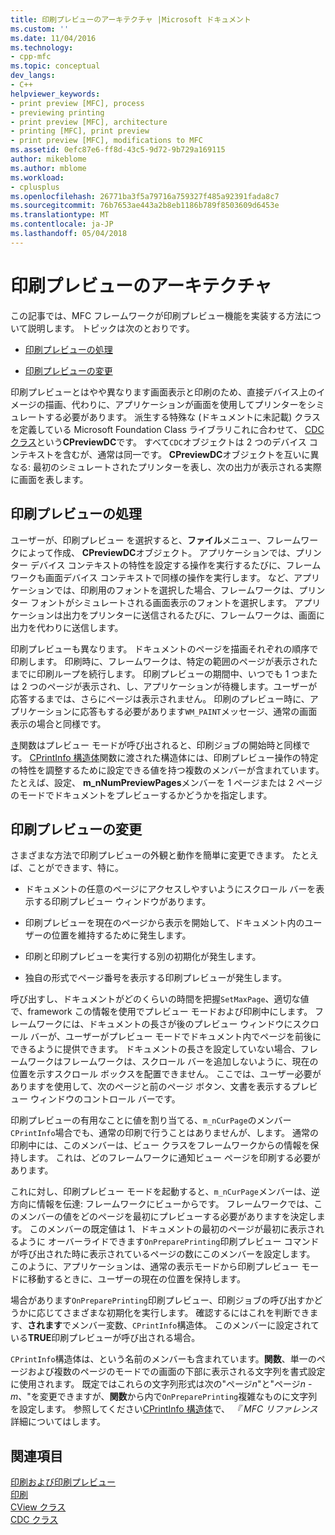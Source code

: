 ```yaml
---
title: 印刷プレビューのアーキテクチャ |Microsoft ドキュメント
ms.custom: ''
ms.date: 11/04/2016
ms.technology:
- cpp-mfc
ms.topic: conceptual
dev_langs:
- C++
helpviewer_keywords:
- print preview [MFC], process
- previewing printing
- print preview [MFC], architecture
- printing [MFC], print preview
- print preview [MFC], modifications to MFC
ms.assetid: 0efc87e6-ff8d-43c5-9d72-9b729a169115
author: mikeblome
ms.author: mblome
ms.workload:
- cplusplus
ms.openlocfilehash: 26771ba3f5a79716a759327f485a92391fada8c7
ms.sourcegitcommit: 76b7653ae443a2b8eb1186b789f8503609d6453e
ms.translationtype: MT
ms.contentlocale: ja-JP
ms.lasthandoff: 05/04/2018
---
```

# <a name="print-preview-architecture"></a>印刷プレビューのアーキテクチャ
この記事では、MFC フレームワークが印刷プレビュー機能を実装する方法について説明します。 トピックは次のとおりです。  
  
-   [印刷プレビューの処理](#_core_the_print_preview_process)  
  
-   [印刷プレビューの変更](#_core_modifying_print_preview)  
  
 印刷プレビューとはやや異なります画面表示と印刷のため、直接デバイス上のイメージの描画、代わりに、アプリケーションが画面を使用してプリンターをシミュレートする必要があります。 派生する特殊な (ドキュメントに未記載) クラスを定義している Microsoft Foundation Class ライブラリこれに合わせて、 [CDC クラス](../mfc/reference/cdc-class.md)という**CPreviewDC**です。 すべて`CDC`オブジェクトは 2 つのデバイス コンテキストを含むが、通常は同一です。 **CPreviewDC**オブジェクトを互いに異なる: 最初のシミュレートされたプリンターを表し、次の出力が表示される実際に画面を表します。  
  
##  <a name="_core_the_print_preview_process"></a> 印刷プレビューの処理  
 ユーザーが、印刷プレビュー を選択すると、**ファイル**メニュー、フレームワークによって作成、 **CPreviewDC**オブジェクト。 アプリケーションでは、プリンター デバイス コンテキストの特性を設定する操作を実行するたびに、フレームワークも画面デバイス コンテキストで同様の操作を実行します。 など、アプリケーションでは、印刷用のフォントを選択した場合、フレームワークは、プリンター フォントがシミュレートされる画面表示のフォントを選択します。 アプリケーションは出力をプリンターに送信されるたびに、フレームワークは、画面に出力を代わりに送信します。  
  
 印刷プレビューも異なります。 ドキュメントのページを描画それぞれの順序で印刷します。 印刷時に、フレームワークは、特定の範囲のページが表示されたまでに印刷ループを続行します。 印刷プレビューの期間中、いつでも 1 つまたは 2 つのページが表示され、し、アプリケーションが待機します。ユーザーが応答するまでは、さらにページは表示されません。 印刷のプレビュー時に、アプリケーションに応答もする必要があります`WM_PAINT`メッセージ、通常の画面表示の場合と同様です。  
  
 [き](../mfc/reference/cview-class.md#onprepareprinting)関数はプレビュー モードが呼び出されると、印刷ジョブの開始時と同様です。 [CPrintInfo 構造体](../mfc/reference/cprintinfo-structure.md)関数に渡された構造体には、印刷プレビュー操作の特定の特性を調整するために設定できる値を持つ複数のメンバーが含まれています。 たとえば、設定、 **m_nNumPreviewPages**メンバーを 1 ページまたは 2 ページのモードでドキュメントをプレビューするかどうかを指定します。  
  
##  <a name="_core_modifying_print_preview"></a> 印刷プレビューの変更  
 さまざまな方法で印刷プレビューの外観と動作を簡単に変更できます。 たとえば、ことができます、特に。  
  
-   ドキュメントの任意のページにアクセスしやすいようにスクロール バーを表示する印刷プレビュー ウィンドウがあります。  
  
-   印刷プレビューを現在のページから表示を開始して、ドキュメント内のユーザーの位置を維持するために発生します。  
  
-   印刷と印刷プレビューを実行する別の初期化が発生します。  
  
-   独自の形式でページ番号を表示する印刷プレビューが発生します。  
  
 呼び出すし、ドキュメントがどのくらいの時間を把握`SetMaxPage`、適切な値で、framework この情報を使用でプレビュー モードおよび印刷中にします。 フレームワークには、ドキュメントの長さが後のプレビュー ウィンドウにスクロール バーが、ユーザーがプレビュー モードでドキュメント内でページを前後にできるように提供できます。 ドキュメントの長さを設定していない場合、フレームワークはフレームワークは、スクロール バーを追加しないように、現在の位置を示すスクロール ボックスを配置できません。 ここでは、ユーザー必要がありますを使用して、次のページと前のページ ボタン、文書を表示するプレビュー ウィンドウのコントロール バーです。  
  
 印刷プレビューの有用なことに値を割り当てる、`m_nCurPage`のメンバー`CPrintInfo`場合でも、通常の印刷で行うことはありませんが、します。 通常の印刷中には、このメンバーは、ビュー クラスをフレームワークからの情報を保持します。 これは、どのフレームワークに通知ビュー ページを印刷する必要があります。  
  
 これに対し、印刷プレビュー モードを起動すると、`m_nCurPage`メンバーは、逆方向に情報を伝達: フレームワークにビューからです。 フレームワークでは、このメンバーの値をどのページを最初にプレビューする必要がありますを決定します。 このメンバーの既定値は 1、ドキュメントの最初のページが最初に表示されるように オーバーライドできます`OnPreparePrinting`印刷プレビュー コマンドが呼び出された時に表示されているページの数にこのメンバーを設定します。 このように、アプリケーションは、通常の表示モードから印刷プレビュー モードに移動するときに、ユーザーの現在の位置を保持します。  
  
 場合があります`OnPreparePrinting`印刷プレビュー、印刷ジョブの呼び出すかどうかに応じてさまざまな初期化を実行します。 確認するにはこれを判断できます、**されます**でメンバー変数、`CPrintInfo`構造体。 このメンバーに設定されている**TRUE**印刷プレビューが呼び出される場合。  
  
 `CPrintInfo`構造体は、という名前のメンバーも含まれています。**関数**、単一のページおよび複数のページのモードでの画面の下部に表示される文字列を書式設定に使用されます。 既定ではこれらの文字列形式は次の"ページ*n*"と"ページ*n* - *m*、"を変更できますが、**関数**から内で`OnPreparePrinting`複雑なものに文字列を設定します。 参照してください[CPrintInfo 構造体](../mfc/reference/cprintinfo-structure.md)で、 *『 MFC リファレンス*詳細についてはします。  
  
## <a name="see-also"></a>関連項目  
 [印刷および印刷プレビュー](../mfc/printing-and-print-preview.md)   
 [印刷](../mfc/printing.md)   
 [CView クラス](../mfc/reference/cview-class.md)   
 [CDC クラス](../mfc/reference/cdc-class.md)
